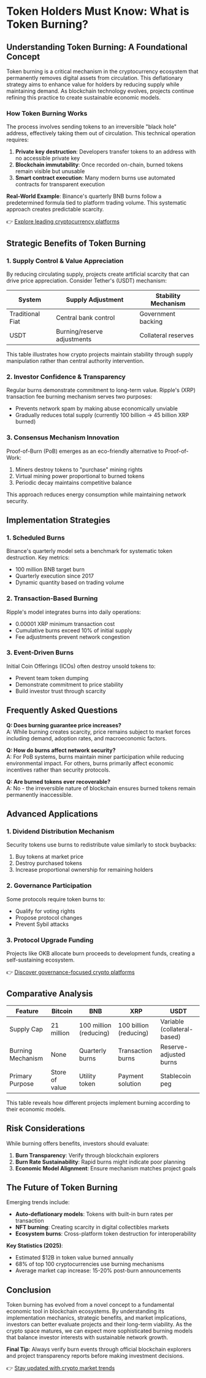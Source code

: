 # Token Holders Must Know: What is Token Burning?

## Understanding Token Burning: A Foundational Concept

Token burning is a critical mechanism in the cryptocurrency ecosystem that permanently removes digital assets from circulation. This deflationary strategy aims to enhance value for holders by reducing supply while maintaining demand. As blockchain technology evolves, projects continue refining this practice to create sustainable economic models.

### How Token Burning Works

The process involves sending tokens to an irreversible "black hole" address, effectively taking them out of circulation. This technical operation requires:

1. **Private key destruction**: Developers transfer tokens to an address with no accessible private key
2. **Blockchain immutability**: Once recorded on-chain, burned tokens remain visible but unusable
3. **Smart contract execution**: Many modern burns use automated contracts for transparent execution

**Real-World Example**: Binance's quarterly BNB burns follow a predetermined formula tied to platform trading volume. This systematic approach creates predictable scarcity.

👉 [Explore leading cryptocurrency platforms](https://bit.ly/okx-bonus)

## Strategic Benefits of Token Burning

### 1. Supply Control & Value Appreciation

By reducing circulating supply, projects create artificial scarcity that can drive price appreciation. Consider Tether's (USDT) mechanism: 

| System | Supply Adjustment | Stability Mechanism |
|--------|-------------------|---------------------|
| Traditional Fiat | Central bank control | Government backing |
| USDT | Burning/reserve adjustments | Collateral reserves |

This table illustrates how crypto projects maintain stability through supply manipulation rather than central authority intervention.

### 2. Investor Confidence & Transparency

Regular burns demonstrate commitment to long-term value. Ripple's (XRP) transaction fee burning mechanism serves two purposes:

- Prevents network spam by making abuse economically unviable
- Gradually reduces total supply (currently 100 billion → 45 billion XRP burned)

### 3. Consensus Mechanism Innovation

Proof-of-Burn (PoB) emerges as an eco-friendly alternative to Proof-of-Work:

1. Miners destroy tokens to "purchase" mining rights
2. Virtual mining power proportional to burned tokens
3. Periodic decay maintains competitive balance

This approach reduces energy consumption while maintaining network security.

## Implementation Strategies

### 1. Scheduled Burns

Binance's quarterly model sets a benchmark for systematic token destruction. Key metrics:

- 100 million BNB target burn
- Quarterly execution since 2017
- Dynamic quantity based on trading volume

### 2. Transaction-Based Burning

Ripple's model integrates burns into daily operations:

- 0.00001 XRP minimum transaction cost
- Cumulative burns exceed 10% of initial supply
- Fee adjustments prevent network congestion

### 3. Event-Driven Burns

Initial Coin Offerings (ICOs) often destroy unsold tokens to:

- Prevent team token dumping
- Demonstrate commitment to price stability
- Build investor trust through scarcity

## Frequently Asked Questions

**Q: Does burning guarantee price increases?**  
A: While burning creates scarcity, price remains subject to market forces including demand, adoption rates, and macroeconomic factors.

**Q: How do burns affect network security?**  
A: For PoB systems, burns maintain miner participation while reducing environmental impact. For others, burns primarily affect economic incentives rather than security protocols.

**Q: Are burned tokens ever recoverable?**  
A: No - the irreversible nature of blockchain ensures burned tokens remain permanently inaccessible.

## Advanced Applications

### 1. Dividend Distribution Mechanism

Security tokens use burns to redistribute value similarly to stock buybacks:

1. Buy tokens at market price
2. Destroy purchased tokens
3. Increase proportional ownership for remaining holders

### 2. Governance Participation

Some protocols require token burns to:

- Qualify for voting rights
- Propose protocol changes
- Prevent Sybil attacks

### 3. Protocol Upgrade Funding

Projects like OKB allocate burn proceeds to development funds, creating a self-sustaining ecosystem.

👉 [Discover governance-focused crypto platforms](https://bit.ly/okx-bonus)

## Comparative Analysis

| Feature | Bitcoin | BNB | XRP | USDT |
|--------|---------|-----|-----|------|
| Supply Cap | 21 million | 100 million (reducing) | 100 billion (reducing) | Variable (collateral-based) |
| Burning Mechanism | None | Quarterly burns | Transaction burns | Reserve-adjusted burns |
| Primary Purpose | Store of value | Utility token | Payment solution | Stablecoin peg |

This table reveals how different projects implement burning according to their economic models.

## Risk Considerations

While burning offers benefits, investors should evaluate:

1. **Burn Transparency**: Verify through blockchain explorers
2. **Burn Rate Sustainability**: Rapid burns might indicate poor planning
3. **Economic Model Alignment**: Ensure mechanism matches project goals

## The Future of Token Burning

Emerging trends include:

- **Auto-deflationary models**: Tokens with built-in burn rates per transaction
- **NFT burning**: Creating scarcity in digital collectibles markets
- **Ecosystem burns**: Cross-platform token destruction for interoperability

**Key Statistics (2025)**:

- Estimated $12B in token value burned annually
- 68% of top 100 cryptocurrencies use burning mechanisms
- Average market cap increase: 15-20% post-burn announcements

## Conclusion

Token burning has evolved from a novel concept to a fundamental economic tool in blockchain ecosystems. By understanding its implementation mechanics, strategic benefits, and market implications, investors can better evaluate projects and their long-term viability. As the crypto space matures, we can expect more sophisticated burning models that balance investor interests with sustainable network growth.

**Final Tip**: Always verify burn events through official blockchain explorers and project transparency reports before making investment decisions.

👉 [Stay updated with crypto market trends](https://bit.ly/okx-bonus)